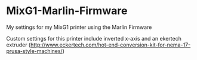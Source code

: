 MixG1-Marlin-Firmware
=====================

My settings for my MixG1 printer using the Marlin Firmware

Custom settings for this printer include inverted x-axis and an ekertech extruder (http://www.eckertech.com/hot-end-conversion-kit-for-nema-17-prusa-style-machines/) 
